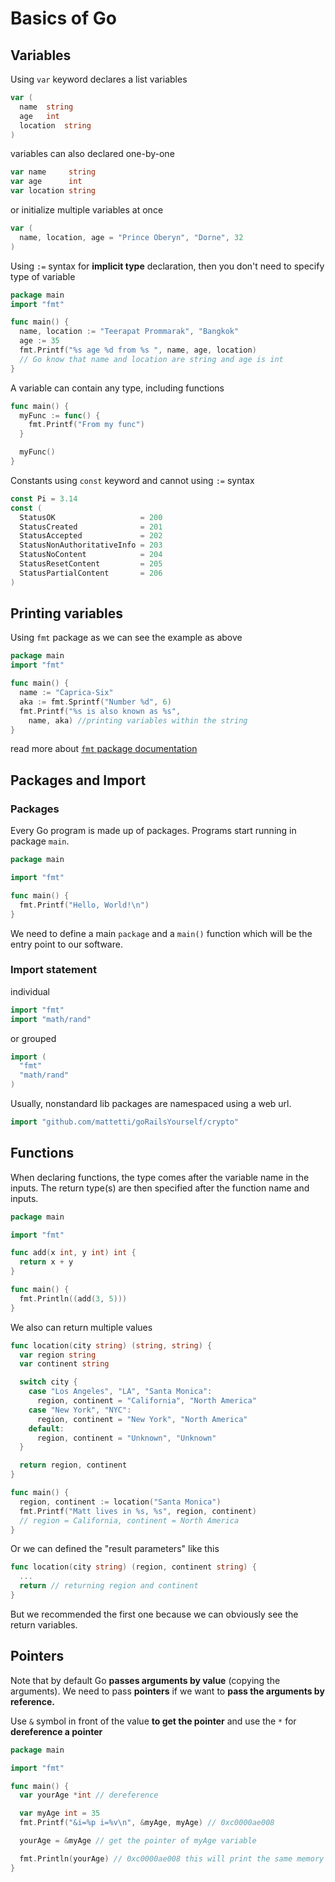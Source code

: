 # Basics of Go

## Variables

Using `var` keyword declares a list variables

```go
var (
  name  string
  age   int
  location  string
)
```

variables can also declared one-by-one

```go
var name     string
var age      int
var location string
```

or initialize multiple variables at once

```go
var (
  name, location, age = "Prince Oberyn", "Dorne", 32
)
```

Using `:=` syntax for **implicit type** declaration, then you don't need to specify type of variable

```go
package main
import "fmt"

func main() {
  name, location := "Teerapat Prommarak", "Bangkok"
  age := 35
  fmt.Printf("%s age %d from %s ", name, age, location)
  // Go know that name and location are string and age is int
}
```

A variable can contain any type, including functions

```go
func main() {
  myFunc := func() {
    fmt.Printf("From my func")
  }

  myFunc()
}
```

Constants using `const` keyword and cannot using `:=` syntax

```go
const Pi = 3.14
const (
  StatusOK                   = 200
  StatusCreated              = 201
  StatusAccepted             = 202
  StatusNonAuthoritativeInfo = 203
  StatusNoContent            = 204
  StatusResetContent         = 205
  StatusPartialContent       = 206
)
```

## Printing variables

Using `fmt` package as we can see the example as above

```go
package main
import "fmt"

func main() {
  name := "Caprica-Six"
  aka := fmt.Sprintf("Number %d", 6)
  fmt.Printf("%s is also known as %s",
    name, aka) //printing variables within the string
}
```

read more about [`fmt` package documentation](https://golang.org/pkg/fmt/#hdr-Printing)

## Packages and Import

### Packages

Every Go program is made up of packages. Programs start running in package `main`.

```go
package main

import "fmt"

func main() {
  fmt.Printf("Hello, World!\n")
}
```

We need to define a main `package` and a `main()` function which will be the entry point to our software.

### Import statement

individual

```go
import "fmt"
import "math/rand"
```

or grouped

```go
import (
  "fmt"
  "math/rand"
)
```

Usually, nonstandard lib packages are namespaced using a web url.

```go
import "github.com/mattetti/goRailsYourself/crypto"
```

## Functions

When declaring functions, the type comes after the variable name in the inputs. The return type(s) are then specified after the function name and inputs.

```go
package main

import "fmt"

func add(x int, y int) int {
  return x + y
}

func main() {
  fmt.Println((add(3, 5)))
}
```

We also can return multiple values

```go
func location(city string) (string, string) {
  var region string
  var continent string  

  switch city {
    case "Los Angeles", "LA", "Santa Monica":
      region, continent = "California", "North America"
    case "New York", "NYC":
      region, continent = "New York", "North America"
    default:
      region, continent = "Unknown", "Unknown"
  }

  return region, continent
}

func main() {
  region, continent := location("Santa Monica")
  fmt.Printf("Matt lives in %s, %s", region, continent)
  // region = California, continent = North America
}
```

Or we can defined the "result parameters" like this

```go
func location(city string) (region, continent string) {
  ...
  return // returning region and continent
}
```

But we recommended the first one because we can obviously see the return variables.

## Pointers

Note that by default Go **passes arguments by value** (copying the arguments). We need to pass **pointers** if we want to **pass the arguments by reference.**

Use `&` symbol in front of the value **to get the pointer** and use the `*` for **dereference a pointer**

```go
package main

import "fmt"

func main() {
  var yourAge *int // dereference

  var myAge int = 35
  fmt.Printf("&i=%p i=%v\n", &myAge, myAge) // 0xc0000ae008

  yourAge = &myAge // get the pointer of myAge variable

  fmt.Println(yourAge) // 0xc0000ae008 this will print the same memory address with my age
}
```
